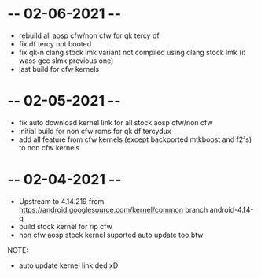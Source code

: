 # -- 02-06-2021 --
* rebuild all aosp cfw/non cfw for qk tercy df
* fix df tercy not booted
* fix qk-n clang stock lmk variant not compiled using clang stock lmk (it wass gcc slmk previous one)
* last build for cfw kernels

# -- 02-05-2021 --
* fix auto download kernel link for all stock aosp cfw/non cfw
* initial build for non cfw roms for qk df tercydux
* add all feature from cfw kernels (except backported mtkboost and f2fs) to non cfw kernels

# -- 02-04-2021 --
* Upstream to 4.14.219 from https://android.googlesource.com/kernel/common branch android-4.14-q
* build stock kernel for rip cfw
* non cfw aosp stock kernel suported auto update too btw


NOTE:
- auto update kernel link ded xD